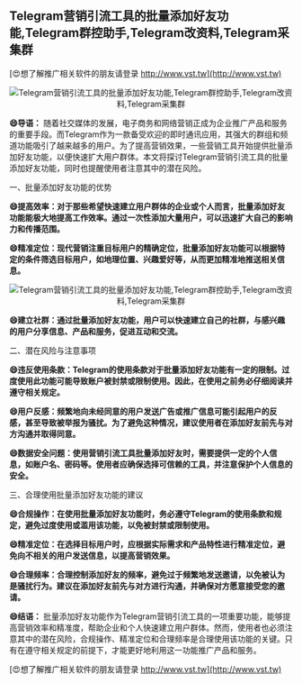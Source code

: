 ## **Telegram营销引流工具的批量添加好友功能,Telegram群控助手,Telegram改资料,Telegram采集群**

[😍想了解推广相关软件的朋友请登录 http://www.vst.tw](http://www.vst.tw)

 <center><img src="https://vst.tw/MP4/tuiguang/png/5.png" alt="Telegram营销引流工具的批量添加好友功能,Telegram群控助手,Telegram改资料,Telegram采集群"></center>

**😄导语：**
随着社交媒体的发展，电子商务和网络营销正成为企业推广产品和服务的重要手段。而Telegram作为一款备受欢迎的即时通讯应用，其强大的群组和频道功能吸引了越来越多的用户。为了提高营销效果，一些营销工具开始提供批量添加好友功能，以便快速扩大用户群体。本文将探讨Telegram营销引流工具的批量添加好友功能，同时也提醒使用者注意其中的潜在风险。

一、批量添加好友功能的优势

**😄提高效率：对于那些希望快速建立用户群体的企业或个人而言，批量添加好友功能能极大地提高工作效率。通过一次性添加大量用户，可以迅速扩大自己的影响力和传播范围。**

**😄精准定位：现代营销注重目标用户的精确定位，批量添加好友功能可以根据特定的条件筛选目标用户，如地理位置、兴趣爱好等，从而更加精准地推送相关信息。**

 <center><img src="https://vst.tw/MP4/tuiguang/png/1.png" alt="Telegram营销引流工具的批量添加好友功能,Telegram群控助手,Telegram改资料,Telegram采集群"></center>

**😄建立社群：通过批量添加好友功能，用户可以快速建立自己的社群，与感兴趣的用户分享信息、产品和服务，促进互动和交流。**

二、潜在风险与注意事项

**😄违反使用条款：Telegram的使用条款对于批量添加好友功能有一定的限制。过度使用此功能可能导致账户被封禁或限制使用。因此，在使用之前务必仔细阅读并遵守相关规定。**

**😄用户反感：频繁地向未经同意的用户发送广告或推广信息可能引起用户的反感，甚至导致被举报为骚扰。为了避免这种情况，建议使用者在添加好友前先与对方沟通并取得同意。**

**😄数据安全问题：使用营销引流工具批量添加好友时，需要提供一定的个人信息，如账户名、密码等。使用者应确保选择可信赖的工具，并注意保护个人信息的安全。**

三、合理使用批量添加好友功能的建议

**😄合规操作：在使用批量添加好友功能时，务必遵守Telegram的使用条款和规定，避免过度使用或滥用该功能，以免被封禁或限制使用。**

**😄精准定位：在选择目标用户时，应根据实际需求和产品特性进行精准定位，避免向不相关的用户发送信息，以提高营销效果。**

**😄合理频率：合理控制添加好友的频率，避免过于频繁地发送邀请，以免被认为是骚扰行为。建议在添加好友前先与对方进行沟通，并确保对方愿意接受您的邀请。**

**😄结语：**
批量添加好友功能作为Telegram营销引流工具的一项重要功能，能够提高营销效率和精准度，帮助企业和个人快速建立用户群体。然而，使用者也必须注意其中的潜在风险，合规操作、精准定位和合理频率是合理使用该功能的关键。只有在遵守相关规定的前提下，才能更好地利用这一功能推广产品和服务。

[😍想了解推广相关软件的朋友请登录 http://www.vst.tw](http://www.vst.tw)



